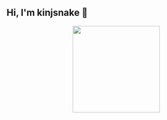 ## Hi, I'm kinjsnake 👋

<div align="center">
  <img height="200" src="https://giphy.com/gifs/oreki-houtarou-kXdo4BgGoFC80"  />
</div>

###
<!--
**kinjsnake/kinjsnake** is a ✨ _special_ ✨ repository because its `README.md` (this file) appears on your GitHub profile.

Here are some ideas to get you started:

- 🔭 I’m currently working on ...
- 🌱 I’m currently learning ...
- 👯 I’m looking to collaborate on ...
- 🤔 I’m looking for help with ...
- 💬 Ask me about ...
- 📫 How to reach me: ...
- 😄 Pronouns: ...
- ⚡ Fun fact: ...
-->
